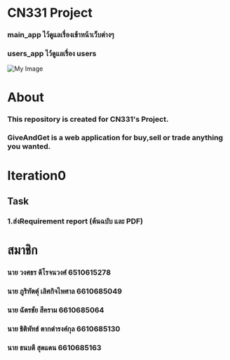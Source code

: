 # CN331 Project

### main_app ไว้ดูแลเรื่องเข้าหน้าเว็บต่างๆ

### users_app ไว้ดูแลเรื่อง users

![My Image](![G&G](https://github.com/user-attachments/assets/ba42d690-8d31-4abd-a4dc-69ed5e6d7c41))

# About 
### This repository is created for CN331's Project.
### GiveAndGet is a web application for buy,sell or trade anything you wanted.

# Iteration0
## Task
### 1.ส่งRequirement report (ต้นฉบับ และ PDF)

# สมาชิก
### นาย วงศธร   ดีโรจนวงศ์       6510615278
### นาย ภูริทัตตุ์  เลิศกิจไพศาล  6610685049
### นาย ฉัตรชัย  สีคราม             6610685064
### นาย ชิติพัทธ์ ตากดำรงค์กุล  6610685130
### นาย ธนบดี    สุดแดน            6610685163

